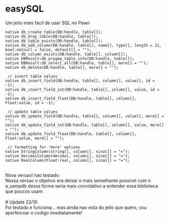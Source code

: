 # easySQL
Um jeito mais facil de usar SQL no Pawn
<br />
```pwn
native db_create_table(DB:handle, table[]);
native db_drop_table(DB:handle, table[]);
native db_table_exists(DB:handle, table[]);
native db_add_column(DB:handle, table[], name[], type[], length = 11, bool:notnull = false, default[] = "");
native db_column_exists(DB:handle, table[], column[]);
native DBResult:db_pragma_table_info(DB:handle, table[]);
native DBResult:db_select_all(DB:handle, table[], more[] = "");
native db_delete(DB:handle, table[], more[] = "");

 // insert table values
native db_insert_field(DB:handle, table[], column[], value[], id = -1);
native db_insert_field_int(DB:handle, table[], column[], value, id = -1);
native db_insert_field_float(DB:handle, table[], column[], Float:value, id = -1);
 
 // update table values
native db_update_field(DB:handle, table[], column[], value[], more[] = "");
native db_update_field_int(DB:handle, table[], column[], value, more[] = "");
native db_update_field_float(DB:handle, table[], column[], Float:value, more[] = "");
 
 // formatting for 'more' options
native StringColumn(string[], column[], sinal[] = "=");
native DecimalColumn(decimal, column[], sinal[] = "=");
native RealColumn(Float:real, column[], sinal[] = "=");
```
<br />
Nova versao! nao testado. <br />
Nessa versao o objetivo era deixar o mais semelhante possivel com o a_sampdb
dessa forma seria mais convidativo a entender essa biblioteca que poucos usam
<br />
<br />
# Update 22/10
<br />
Foi testado e funciona... mas ainda nao esta do jeito que quero, vou aperfeicoar o codigo imediatamente!


